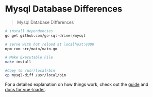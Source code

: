 # Mysql Database Differences

> Mysql Database Differences


``` bash
# install dependencies
go get github.com/go-sql-driver/mysql

# serve with hot reload at localhost:8080
npm run src/main/main.go

# Make Executable File
make install

#Copy to /usr/local/bin
cp mysql-diff /usr/local/bin
```

For a detailed explanation on how things work, check out the [guide](http://vuejs-templates.github.io/webpack/) and [docs for vue-loader](http://vuejs.github.io/vue-loader).
